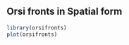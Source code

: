 <!-- README.md is generated from README.Rmd. Please edit that file -->
Orsi fronts in Spatial form
---------------------------

``` r
library(orsifronts)
plot(orsifronts)
```

